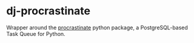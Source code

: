 # dj-procrastinate

Wrapper around the [procrastinate](https://github.com/procrastinate-org/procrastinate) python package, a PostgreSQL-based Task Queue for Python.
